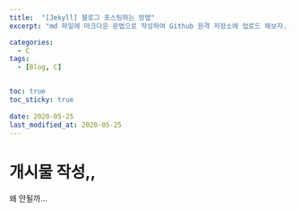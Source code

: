 ```yaml
---
title:  "[Jekyll] 블로그 포스팅하는 방법"
excerpt: "md 파일에 마크다운 문법으로 작성하여 Github 원격 저장소에 업로드 해보자. 에디터는 Visual Studio code 사용! 로컬 서버에서 확인도 해보자. "

categories:
  - C
tags:
  - [Blog, C]


toc: true
toc_sticky: true
 
date: 2020-05-25
last_modified_at: 2020-05-25
---
```


# 개시물 작성,,
왜 안될까...
